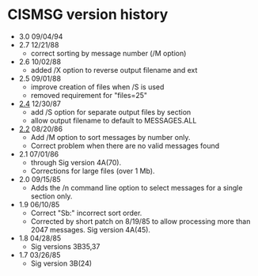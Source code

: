 # CISMSG version history

- 3.0 09/04/94
- 2.7 12/21/88
  - correct sorting by message number (/M option)
- 2.6 10/02/88
  - added /X option to reverse output filename and ext
- 2.5 09/01/88
  - improve creation of files when /S is used
  - removed requirement for "files=25"
- [2.4](2.4) 12/30/87
  - add /S option for separate output files by section
  - allow output filename to default to MESSAGES.ALL
- [2.2](2.2) 08/20/86
  - Add /M option to sort messages by number only.
  - Correct problem when there are no valid messages found
- 2.1 07/01/86
  - through Sig version 4A(70).
  - Corrections for large files (over 1 Mb).
- 2.0 09/15/85
  - Adds the /n command line option to select messages for a single section only.
- 1.9 06/10/85
  - Correct "Sb:" incorrect sort order.
  - Corrected by short patch on 8/19/85 to allow processing more than 2047 messages. Sig version 4A(45).
- 1.8 04/28/85
  - Sig versions 3B35,37
- 1.7 03/26/85
  - Sig version 3B(24)

